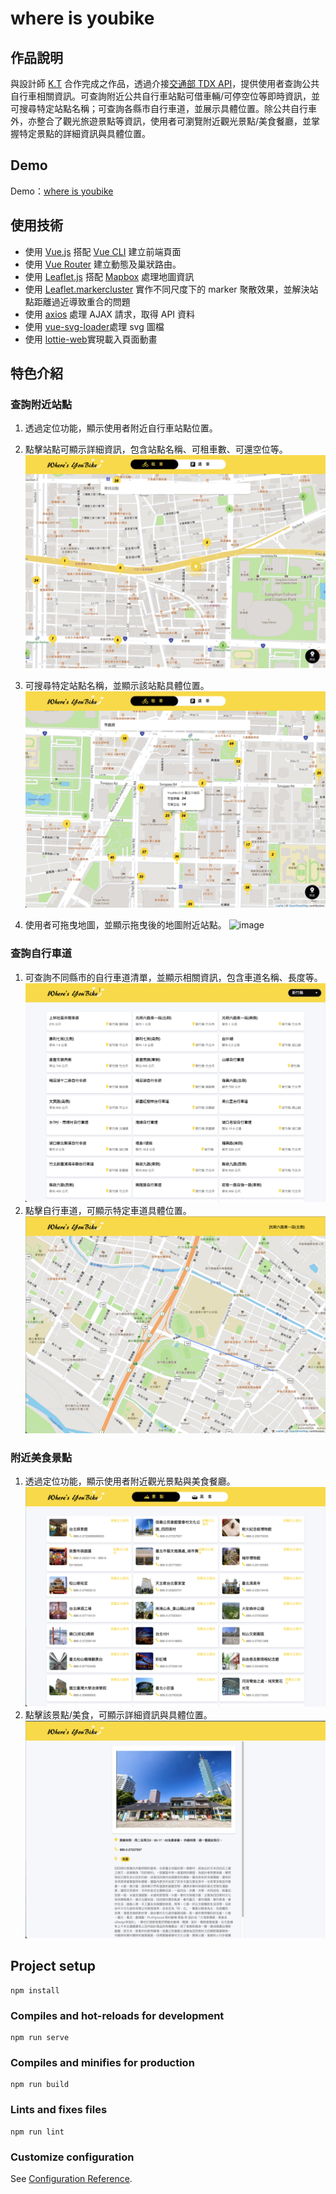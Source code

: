 # where is youbike

## 作品說明

與設計師 [K.T](https://www.behance.net/gallery/131133281/YouBike-Map-Project) 合作完成之作品，透過介接[交通部 TDX API](https://tdx.transportdata.tw/)，提供使用者查詢公共自行車相關資訊。可查詢附近公共自行車站點可借車輛/可停空位等即時資訊，並可搜尋特定站點名稱；可查詢各縣市自行車道，並展示具體位置。除公共自行車外，亦整合了觀光旅遊景點等資訊，使用者可瀏覽附近觀光景點/美食餐廳，並掌握特定景點的詳細資訊與具體位置。

## Demo

<p>
  Demo：<a  href="https://dyfu95.github.io/F2E-where-is-you-bike/#/">where is youbike</a>
</p>

## 使用技術

- 使用 [Vue.js](https://vuejs.org/) 搭配 [Vue CLI](https://cli.vuejs.org/) 建立前端頁面
- 使用 [Vue Router](https://router.vuejs.org/) 建立動態及巢狀路由。
- 使用 [Leaflet.js](https://leafletjs.com/) 搭配 [Mapbox](https://www.mapbox.com/) 處理地圖資訊
- 使用 [Leaflet.markercluster](https://github.com/Leaflet/Leaflet.markercluster) 實作不同尺度下的 marker 聚散效果，並解決站點距離過近導致重合的問題
- 使用 [axios](https://github.com/axios/axios) 處理 AJAX 請求，取得 API 資料
- 使用 [vue-svg-loader](https://github.com/visualfanatic/vue-svg-loader)處理 svg 圖檔
- 使用 [lottie-web](https://github.com/airbnb/lottie-web)實現載入頁面動畫

## 特色介紹

### 查詢附近站點

1. 透過定位功能，顯示使用者附近自行車站點位置。
2. 點擊站點可顯示詳細資訊，包含站點名稱、可租車數、可還空位等。
   ![image](https://github.com/DotSea/F2E-where-is-you-bike/blob/main/public/readme-image/readme-1.png)

3. 可搜尋特定站點名稱，並顯示該站點具體位置。
   ![image](https://github.com/DotSea/F2E-where-is-you-bike/blob/main/public/readme-image/readme-2.png)
4. 使用者可拖曳地圖，並顯示拖曳後的地圖附近站點。
   ![image](https://github.com/DotSea/F2E-where-is-you-bike/blob/main/public/readme-image/readme-3.gif)

### 查詢自行車道

1. 可查詢不同縣市的自行車道清單，並顯示相關資訊，包含車道名稱、長度等。
   ![image](https://github.com/DotSea/F2E-where-is-you-bike/blob/main/public/readme-image/readme-4.png)
2. 點擊自行車道，可顯示特定車道具體位置。
   ![image](https://github.com/DotSea/F2E-where-is-you-bike/blob/main/public/readme-image/readme-5.png)

### 附近美食景點

1. 透過定位功能，顯示使用者附近觀光景點與美食餐廳。
   ![image](https://github.com/DotSea/F2E-where-is-you-bike/blob/main/public/readme-image/readme-6.png)
2. 點擊該景點/美食，可顯示詳細資訊與具體位置。
   ![image](https://github.com/DotSea/F2E-where-is-you-bike/blob/main/public/readme-image/readme-7.png)

## Project setup

```
npm install
```

### Compiles and hot-reloads for development

```
npm run serve
```

### Compiles and minifies for production

```
npm run build
```

### Lints and fixes files

```
npm run lint
```

### Customize configuration

See [Configuration Reference](https://cli.vuejs.org/config/).
